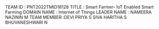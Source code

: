 TEAM ID	    : PNT2022TMID18128
TITLE	      : Smart Farmer- IoT Enabled Smart Farming 
DOMAIN NAME	: Internet of Things
LEADER NAME	:	NAMEERA NAZININ M
TEAM MEMBER :DEVI PRIYA S
             SIVA HARITHA S 
             BHUVANESHWARI N

